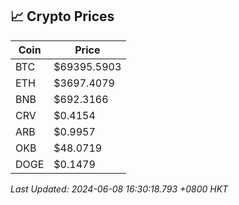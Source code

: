 ## 📈 Crypto Prices

| Coin | Price |
| ---- | ----- |
| BTC | $69395.5903 |
| ETH | $3697.4079 |
| BNB | $692.3166 |
| CRV | $0.4154 |
| ARB | $0.9957 |
| OKB | $48.0719 |
| DOGE | $0.1479 |

_Last Updated: 2024-06-08 16:30:18.793 +0800 HKT_
